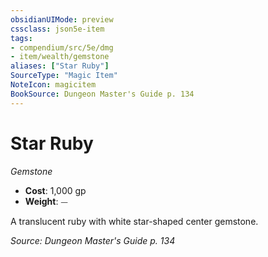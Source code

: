 ```yaml
---
obsidianUIMode: preview
cssclass: json5e-item
tags:
- compendium/src/5e/dmg
- item/wealth/gemstone
aliases: ["Star Ruby"]
SourceType: "Magic Item"
NoteIcon: magicitem
BookSource: Dungeon Master's Guide p. 134
---
```

# Star Ruby
*Gemstone*  

- **Cost**: 1,000 gp
- **Weight**: ⏤

A translucent ruby with white star-shaped center gemstone.

*Source: Dungeon Master's Guide p. 134*